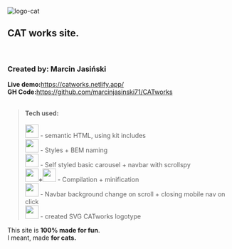 ![logo-cat](https://user-images.githubusercontent.com/27773815/161389681-e97e3f9c-87d8-432e-b283-5e688ef45ce7.svg)

<b><h2>CAT works site.</h2><br></b>

<h3>Created by: Marcin Jasiński</h3>

<b>Live demo:</b>https://catworks.netlify.app/ <br>
<b>GH Code:</b>https://github.com/marcinjasinski71/CATworks
<br><br>

> <b>Tech used:</b>  <br><br> <img src="https://img.icons8.com/color/452/html-5--v1.png" height="30"> - semantic HTML, using kit includes
> <br><img src="https://img.icons8.com/color/452/sass.png" height="30"> - Styles + BEM naming
> <br><img src="https://img.icons8.com/color/452/bootstrap.png" height="30"> - Self styled basic carousel + navbar with scrollspy
> <br><b><img src="https://img.icons8.com/color/452/npm.png" height="30">+<img src="https://img.icons8.com/external-tal-revivo-shadow-tal-revivo/452/external-gulp-an-open-source-javascript-toolkit-by-fractal-innovations-logo-shadow-tal-revivo.png" height="30"> </b> - Compilation + minification
> <br><img src="https://img.icons8.com/color/452/javascript--v1.png" height="30"> - Navbar background change on scroll + closing mobile nav on click
> <br><img src="https://img.icons8.com/color/452/figma--v1.png" height="30"> - created SVG CATworks logotype

This site is <b>100% made for fun</b>. <br>I meant, made <b>for cats.</b>
